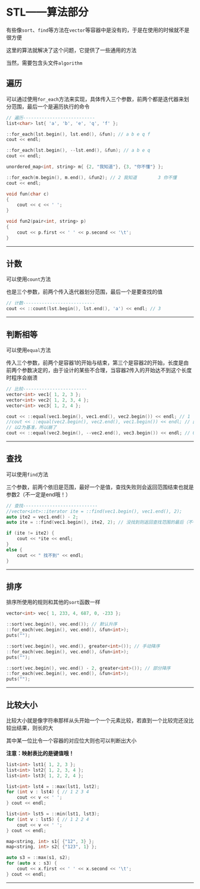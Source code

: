 # STL——算法部分

有些像`sort`、`find`等方法在`vector`等容器中是没有的，于是在使用的时候就不是很方便

这里的算法就解决了这个问题，它提供了一些通用的方法

当然，需要包含头文件`algorithm`

## 遍历

可以通过使用`for_each`方法来实现，具体传入三个参数，前两个都是迭代器来划分范围，最后一个是遍历执行的命令

```c++
// 遍历---------------------------
list<char> lst{ 'a', 'b', 'e', 'q', 'f' };

::for_each(lst.begin(), lst.end(), &fun); // a b e q f
cout << endl;

::for_each(lst.begin(), --lst.end(), &fun); // a b e q 
cout << endl;

unordered_map<int, string> m{ {2, "我知道"}, {3, "你不懂"} };

::for_each(m.begin(), m.end(), &fun2); // 2 我知道        3 你不懂
cout << endl;
```

```c++
void fun(char c)
{
	cout << c << ' ';
}

void fun2(pair<int, string> p)
{
	cout << p.first << ' ' << p.second << '\t';
}
```

---

## 计数

可以使用`count`方法

也是三个参数，前两个传入迭代器划分范围，最后一个是要查找的值

```c++
// 计数---------------------------
cout << ::count(lst.begin(), lst.end(), 'a') << endl; // 3
```

---

## 判断相等

可以使用`equal`方法

传入三个参数，前两个是容器1的开始与结束，第三个是容器2的开始，长度是由前两个参数决定的，由于设计的某些不合理，当容器2传入的开始达不到这个长度时程序会崩溃

```c++
// 比较------------------------
vector<int> vec1{ 1, 2, 3 };
vector<int> vec2{ 1, 2, 3, 4 };
vector<int> vec3{ 1, 2, 4 };

cout << ::equal(vec1.begin(), vec1.end(), vec2.begin()) << endl; // 1
//cout << ::equal(vec2.begin(), vec2.end(), vec1.begin()) << endl; // 因为2比较长，1的长度不够
// 以2为基准，所以崩了
cout << ::equal(vec2.begin(), --vec2.end(), vec3.begin()) << endl; // 0
```

---

## 查找

可以使用`find`方法

三个参数，前两个依旧是范围，最好一个是值，查找失败则会返回范围结束也就是参数2（不一定是end哦！）

```c++
// 查找----------------------------
//vector<int>::iterator ite = ::find(vec1.begin(), vec1.end(), 2);
auto ite2 = vec1.end() - 2;
auto ite = ::find(vec1.begin(), ite2, 2); // 没找到则返回查找范围的最后（不一定是end）

if (ite != ite2) {
    cout << *ite << endl;
}
else {
    cout << " 找不到" << endl;
}
```

---

## 排序

排序所使用的规则和其他的`sort`函数一样

```c++
vector<int> vec{ 1, 233, 4, 687, 0, -233 };

::sort(vec.begin(), vec.end()); // 默认升序
::for_each(vec.begin(), vec.end(), &fun<int>);
puts("");

::sort(vec.begin(), vec.end(), greater<int>()); // 手动降序
::for_each(vec.begin(), vec.end(), &fun<int>);
puts("");

::sort(vec.begin(), vec.end() - 2, greater<int>()); // 部分降序
::for_each(vec.begin(), vec.end(), &fun<int>);
puts("");
```

---

## 比较大小

比较大小就是像字符串那样从头开始一个一个元素比较，若直到一个比较完还没比较出结果，则长的大

其中某一位比令一个容器的对应位大则也可以判断出大小

**注意：映射表比的是键值哦！**

```c++
list<int> lst1{ 1, 2, 3 };
list<int> lst2{ 1, 2, 3, 4 };
list<int> lst3{ 1, 2, 2, 4 };

list<int> lst4 = ::max(lst1, lst2);
for (int v : lst4) { // 1 2 3 4
    cout << v << ' ';
} cout << endl;

list<int> lst5 = ::min(lst1, lst3);
for (int v : lst5) { // 1 2 2 4
    cout << v << ' ';
} cout << endl;

map<string, int> s1{ {"12", 3} };
map<string, int> s2{ {"123", 1} };

auto s3 = ::max(s1, s2);
for (auto x : s3) {
    cout << x.first << ' ' << x.second << '\t';
} cout << endl;
```

---


